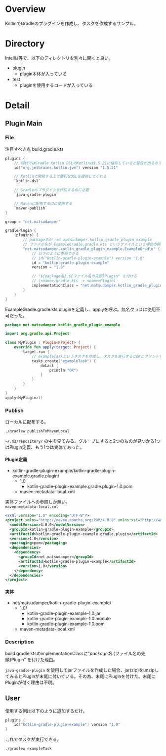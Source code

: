 # Overview
KotlinでGradleのプラグインを作成し、タスクを作成するサンプル。  

# Directory
IntelliJ等で、以下のディレクトリを別々に開くと良い。  
- plugin
  - plugin本体が入っている
- test
  - pluginを使用するコードが入っている

# Detail
## Plugin Main
### File
注目すべき点
build.gradle.kts
```kotlin
plugins {
    // 現状ではGradle Kotlin DSLのKotlinは1.5.21に依存していると警告が出るので、1.5.21にしている。
    id("org.jetbrains.kotlin.jvm") version "1.5.21"

    // Kotlinで開発する上で便利なDSLを提供してくれる
    `kotlin-dsl`

    // Gradleのプラグインを作成するのに必要
    `java-gradle-plugin`

    // Mavenに配布するのに使用する
    `maven-publish`
}

group = "net.matsudamper"

gradlePlugin {
    (plugins) {
        // package名が net.matsudamper.kotlin_gradle_plugin_example
        // ファイル名が ExampleGradle.gradle.kts というファイルという場合の例
        "net.matsudamper.kotlin_gradle_plugin_example.ExampleGradle" {
            // 以下のように参照できる
            // id("kotlin-gradle-plugin-example") version "1.0"
            id = "kotlin-gradle-plugin-example"
            version = "1.0"

            // "${package名}.${ファイル名の先頭}Plugin" を付ける
            // (<name>.gradle.kts -> <name>Plugin)
            implementationClass = "net.matsudamper.kotlin_gradle_plugin_example.ExampleGradlePlugin"
        }
    }
}
```

ExampleGradle.gradle.kts
pluginを定義し、applyを呼ぶ。無名クラスは使用不可だった。
```kotlin
package net.matsudamper.kotlin_gradle_plugin_example

import org.gradle.api.Project

class MyPlugin : Plugin<Project> {
    override fun apply(target: Project) {
        target.run {
            // exampleTaskというタスクを作成し、タスクを実行するとOKとプリントする。
            tasks.create("exampleTask") {
                doLast {
                    println("OK")
                }
            }
        }
    }
}
apply<MyPlugin>()
```

### Publish
ローカルに配布する。  
```
./gradlew publishToMavenLocal
```

`~/.m2/repository/` の中を見てみる。グループにすると2つのものが見つかる1つはPlugin定義、もう1つは実体であった。  

#### Plugin定義 
- kotlin-gradle-plugin-example/kotlin-gradle-plugin-example.gradle.plugin/
  - 1.0
    - kotlin-gradle-plugin-example.gradle.plugin-1.0.pom
  - maven-metadata-local.xml

実体ファイルへの参照しか無い。  
`maven-metadata-local.xml`  
```xml
<?xml version="1.0" encoding="UTF-8"?>
<project xmlns="http://maven.apache.org/POM/4.0.0" xmlns:xsi="http://www.w3.org/2001/XMLSchema-instance" xsi:schemaLocation="http://maven.apache.org/POM/4.0.0 https://maven.apache.org/xsd/maven-4.0.0.xsd">
  <modelVersion>4.0.0</modelVersion>
  <groupId>kotlin-gradle-plugin-example</groupId>
  <artifactId>kotlin-gradle-plugin-example.gradle.plugin</artifactId>
  <version>1.0</version>
  <packaging>pom</packaging>
  <dependencies>
    <dependency>
      <groupId>net.matsudamper</groupId>
      <artifactId>kotlin-gradle-plugin-example</artifactId>
      <version>1.0</version>
    </dependency>
  </dependencies>
</project>
```

#### 実体
- net/matsudamper/kotlin-gradle-plugin-example/
  - 1.0/
    - kotlin-gradle-plugin-example-1.0.jar
    - kotlin-gradle-plugin-example-1.0.module
    - kotlin-gradle-plugin-example-1.0.pom
  - maven-metadata-local.xml

### Description
build.gradle.ktsのimplementationClassに"${package名}.${ファイル名の先頭}Plugin" を付けた理由。  

`java-gradle-plugin` を使用してjarファイルを作成した場合、jar(zip)をunzipしてみるとPluginが末尾に付いている。その為、末尾にPluginを付けた。末尾にPluginが付く理由は不明。  

## User
使用する側は以下のように追加するだけ。  
```kotlin
plugins {
    id("kotlin-gradle-plugin-example") version "1.0"
}
```

これでタスクが実行できる。  
```
./gradlew exampleTask
```
